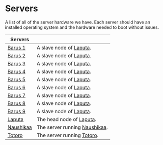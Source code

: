 
# Servers

A list of all of the server hardware we have. Each server should have an installed operating system and the hardware needed to boot without issues.

**Servers** ||
---|---
[Barus 1](b1/) | A slave node of [Laputa](systems/laputa).
[Barus 2](b2/) | A slave node of [Laputa](systems/laputa).
[Barus 3](b3/) | A slave node of [Laputa](systems/laputa).
[Barus 4](b4/) | A slave node of [Laputa](systems/laputa).
[Barus 5](b5/) | A slave node of [Laputa](systems/laputa).
[Barus 6](b6/) | A slave node of [Laputa](systems/laputa).
[Barus 7](b7/) | A slave node of [Laputa](systems/laputa).
[Barus 8](b8/) | A slave node of [Laputa](systems/laputa).
[Barus 9](b9/) | A slave node of [Laputa](systems/laputa).
[Laputa](laputa/) | The head node of [Laputa](systems/laputa).
[Naushikaa](naushikaa/) | The server running [Naushikaa](/systems/naushikaa).
[Totoro](totoro/) | The server running [Totoro](/systems/totoro).

